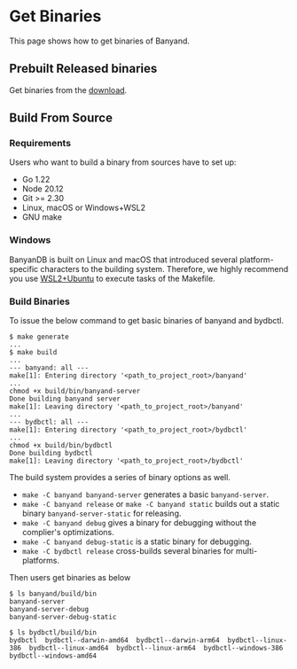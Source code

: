 # Get Binaries

This page shows how to get binaries of Banyand.

## Prebuilt Released binaries

Get binaries from the [download](https://skywalking.apache.org/downloads/).

## Build From Source

### Requirements

Users who want to build a binary from sources have to set up:

* Go 1.22
* Node 20.12
* Git >= 2.30
* Linux, macOS or Windows+WSL2
* GNU make

### Windows

BanyanDB is built on Linux and macOS that introduced several platform-specific characters to the building system. Therefore, we highly recommend you use [WSL2+Ubuntu](https://ubuntu.com/desktop/wsl) to execute tasks of the Makefile.

### Build Binaries

To issue the below command to get basic binaries of banyand and bydbctl.

```shell
$ make generate
...
$ make build
...
--- banyand: all ---
make[1]: Entering directory '<path_to_project_root>/banyand'
...
chmod +x build/bin/banyand-server
Done building banyand server
make[1]: Leaving directory '<path_to_project_root>/banyand'
...
--- bydbctl: all ---
make[1]: Entering directory '<path_to_project_root>/bydbctl'
...
chmod +x build/bin/bydbctl
Done building bydbctl
make[1]: Leaving directory '<path_to_project_root>/bydbctl'
```

The build system provides a series of binary options as well.

* `make -C banyand banyand-server` generates a basic `banyand-server`.
* `make -C banyand release` or `make -C banyand static` builds out a static binary `banyand-server-static` for releasing.
* `make -C banyand debug` gives a binary for debugging without the complier's optimizations.
* `make -C banyand debug-static` is a static binary for debugging.
* `make -C bydbctl release` cross-builds several binaries for multi-platforms.

Then users get binaries as below

``` shell
$ ls banyand/build/bin
banyand-server  
banyand-server-debug  
banyand-server-debug-static  

$ ls bydbctl/build/bin
bydbctl  bydbctl--darwin-amd64  bydbctl--darwin-arm64  bydbctl--linux-386  bydbctl--linux-amd64  bydbctl--linux-arm64  bydbctl--windows-386  bydbctl--windows-amd64
```
